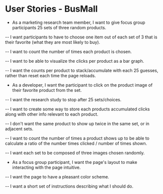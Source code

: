 # User Stories - BusMall

- As a marketing research team member, I want to give focus group participants 25 sets of three random products.

-- I want participants to have to choose one item out of each set of 3 that is their favorite (what they are most likely to buy).

-- I want to count the number of times each product is chosen.

-- I want to be able to visualize the clicks per product as a bar graph.

-- I want the counts per product to stack/accumulate with each 25 guesses, rather than reset each time the page reloads.

- As a developer, I want the participant to click on the product image of their favorite product from the set.

-- I want the research study to stop after 25 sets/choices.

-- I want to create some way to store each products accumulated clicks along with other info relevant to each product.

-- I don't want the same product to show up twice in the same set, or in adjacent sets.

-- I want to count the number of times a product shows up to be able to calculate a ratio of the number times clicked / number of times shown.

-- I want each set to be composed of three images chosen randomly.

- As a focus group participant, I want the page's layout to make interacting with the page intuitive.

-- I want the page to have a pleasant color scheme.

-- I want a short set of instructions describing what I should do.

